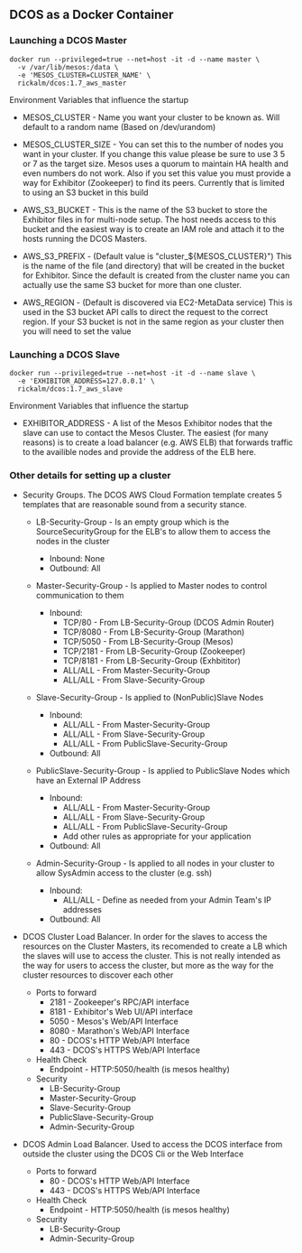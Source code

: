 ## DCOS as a Docker Container


### Launching a DCOS Master

```
docker run --privileged=true --net=host -it -d --name master \
  -v /var/lib/mesos:/data \
  -e 'MESOS_CLUSTER=CLUSTER_NAME' \
  rickalm/dcos:1.7_aws_master
```

Environment Variables that influence the startup

- MESOS_CLUSTER - Name you want your cluster to be known as. Will default to a random name (Based on /dev/urandom)

- MESOS_CLUSTER_SIZE - You can set this to the number of nodes you want in your cluster. If you change this value please be sure to use 3 5 or 7 as the target size. Mesos uses a quorum to maintain HA health and even numbers do not work. Also if you set this value you must provide a way for Exhibitor (Zookeeper) to find its peers. Currently that is limited to using an S3 bucket in this build

- AWS_S3_BUCKET - This is the name of the S3 bucket to store the Exhibitor files in for multi-node setup. The host needs access to this bucket and the easiest way is to create an IAM role and attach it to the hosts running the DCOS Masters.

- AWS_S3_PREFIX - (Default value is "cluster_${MESOS_CLUSTER}") This is the name of the file (and directory) that will be created in the  bucket for Exhibitor. Since the default is created from the cluster name you can actually use the same S3 bucket for more than one cluster.

- AWS_REGION - (Default is discovered via EC2-MetaData service) This is used in the S3 bucket API calls to direct the request to the correct region. If your S3 bucket is not in the same region as your cluster then you will need to set the value



### Launching a DCOS Slave

```
docker run --privileged=true --net=host -it -d --name slave \
  -e 'EXHIBITOR_ADDRESS=127.0.0.1' \
  rickalm/dcos:1.7_aws_slave
```

Environment Variables that influence the startup

- EXHIBITOR_ADDRESS - A list of the Mesos Exhibitor nodes that the slave can use to contact the Mesos Cluster. The easiest (for many reasons) is to create a load balancer (e.g. AWS ELB) that forwards traffic to the availible nodes and provide the address of the ELB here.


### Other details for setting up a cluster

- Security Groups. The DCOS AWS Cloud Formation template creates 5 templates that are reasonable sound from a security stance.

  - LB-Security-Group - Is an empty group which is the SourceSecurityGroup for the ELB's to allow them to access the nodes in the cluster
    - Inbound: None
    - Outbound: All

  - Master-Security-Group - Is applied to Master nodes to control communication to them
    - Inbound:
      - TCP/80 - From LB-Security-Group (DCOS Admin Router)
      - TCP/8080 - From LB-Security-Group (Marathon)
      - TCP/5050 - From LB-Security-Group (Mesos)
      - TCP/2181 - From LB-Security-Group (Zookeeper)
      - TCP/8181 - From LB-Security-Group (Exhbititor)
      - ALL/ALL - From Master-Security-Group
      - ALL/ALL - From Slave-Security-Group

  - Slave-Security-Group - Is applied to (NonPublic)Slave Nodes
    - Inbound:
      - ALL/ALL - From Master-Security-Group
      - ALL/ALL - From Slave-Security-Group
      - ALL/ALL - From PublicSlave-Security-Group
    - Outbound: All

  - PublicSlave-Security-Group - Is applied to PublicSlave Nodes which have an External IP Address
    - Inbound:
      - ALL/ALL - From Master-Security-Group
      - ALL/ALL - From Slave-Security-Group
      - ALL/ALL - From PublicSlave-Security-Group
      - Add other rules as appropriate for your application
    - Outbound: All

  - Admin-Security-Group - Is applied to all nodes in your cluster to allow SysAdmin access to the cluster (e.g. ssh)
    - Inbound:
      - ALL/ALL - Define as needed from your Admin Team's IP addresses
    - Outbound: All

- DCOS Cluster Load Balancer. In order for the slaves to access the resources on the Cluster Masters, its recomended to create a LB which the slaves will use to access the cluster. This is not really intended as the way for users to access the cluster, but more as the way for the cluster resources to discover each other
  - Ports to forward
    - 2181 - Zookeeper's RPC/API interface
    - 8181 - Exhibitor's Web UI/API interface
    - 5050 - Mesos's Web/API Interface
    - 8080 - Marathon's Web/API Interface
    - 80 - DCOS's HTTP Web/API Interface
    - 443 - DCOS's HTTPS Web/API Interface
  - Health Check
    - Endpoint - HTTP:5050/health (is mesos healthy)
  - Security
    - LB-Security-Group
    - Master-Security-Group
    - Slave-Security-Group
    - PublicSlave-Security-Group
    - Admin-Security-Group

- DCOS Admin Load Balancer. Used to access the DCOS interface from outside the cluster using the DCOS Cli or the Web Interface 
  - Ports to forward
    - 80 - DCOS's HTTP Web/API Interface
    - 443 - DCOS's HTTPS Web/API Interface
  - Health Check
    - Endpoint - HTTP:5050/health (is mesos healthy)
  - Security
    - LB-Security-Group
    - Admin-Security-Group

